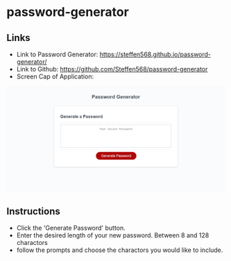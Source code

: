 # password-generator

## Links

- Link to Password Generator: https://steffen568.github.io/password-generator/
- Link to Github: https://github.com/Steffen568/password-generator
- Screen Cap of Application: 
<img title="Screen Cap of App" alt="Password generator app home page" src="./assets/images/screen-cap.jpg">

## Instructions 

- Click the 'Generate Password' button.
- Enter the desired length of your new password. Between 8 and 128 charactors
- follow the prompts and choose the charactors you would like to include.
